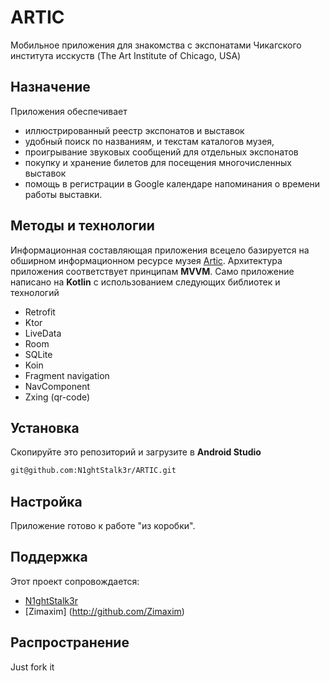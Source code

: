 # ARTIC
Мобильное приложения для знакомства с экспонатами Чикагского института исскуств (The Art Institute of Chicago, USA) 

## Назначение

Приложения обеспечивает
 - иллюстрированный реестр экспонатов и выставок 
 - удобный поиск по названиям, и текстам каталогов музея, 
 - проигрывание звуковых сообщений для отдельных экспонатов
 - покупку и хранение билетов для посещения многочисленных выставок
 - помощь в регистрации в Google календаре  напоминания о времени работы выставки. 


## Методы и технологии

Информационная составляющая приложения всецело базируется на обширном информационном ресурсе музея  [Artic](https://api.artic.edu/api/v1/). 
 Архитектура приложения соответствует принципам **MVVM**.
 Само приложение написано на **Kotlin** с использованием следующих библиотек и технологий
  - Retrofit
  - Ktor
  - LiveData
  - Room 
  - SQLite
  - Koin
  - Fragment navigation
  - NavComponent
  - Zxing (qr-code)
 

## Установка
Скопируйте это репозиторий и загрузите в **Android Studio**
```bash
git@github.com:N1ghtStalk3r/ARTIC.git
```

## Настройка
Приложение готово к работе "из коробки".


## Поддержка
Этот проект сопровождается:
* [N1ghtStalk3r](http://github.com/N1ghtStalk3r)
* [Zimaxim] (http://github.com/Zimaxim)


## Распространение

Just fork it

